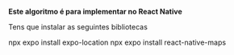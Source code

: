 **Este algoritmo é para implementar no **React Native****

Tens que instalar as seguintes bibliotecas

npx expo install expo-location
npx expo install react-native-maps
